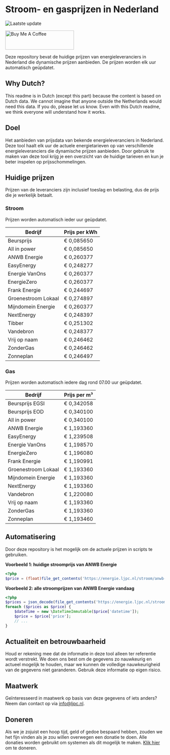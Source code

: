 # Stroom- en gasprijzen in Nederland

![Laatste update](https://img.shields.io/badge/laatste%20update-2025--05--18%2018%3A00%20CET-brightgreen)

<a href="https://www.buymeacoffee.com/Lars-" target="_blank"><img src="https://cdn.buymeacoffee.com/buttons/v2/default-orange.png" alt="Buy Me A Coffee" height="60" style="height: 60px !important;width: 217px !important;" ></a>

Deze repository bevat de huidige prijzen van energieleveranciers in Nederland die dynamische prijzen aanbieden. De prijzen worden elk uur automatisch geüpdatet.

## Why Dutch?

This readme is in Dutch (except this part) because the content is based on Dutch data. We cannot imagine that anyone outside the Netherlands would need this data. If you do, please let us know. Even with this Dutch readme, we think
everyone will understand how it works.

## Doel

Het aanbieden van prijsdata van bekende energieleveranciers in Nederland. Deze tool haalt elk uur de actuele energietarieven op van verschillende energieleveranciers die dynamische prijzen aanbieden. Door gebruik te maken van deze tool
krijg je een overzicht van de huidige tarieven en kun je beter inspelen op prijsschommelingen.

## Huidige prijzen

Prijzen van de leveranciers zijn inclusief toeslag en belasting, dus de prijs die je werkelijk betaalt.

### Stroom

Prijzen worden automatisch ieder uur geüpdatet.

 Bedrijf | Prijs per kWh 
---------|---------------
Beursprijs | € 0,085650
All in power | € 0,085650
ANWB Energie | € 0,260377
EasyEnergy | € 0,248277
Energie VanOns | € 0,260377
EnergieZero | € 0,260377
Frank Energie | € 0,244697
Groenestroom Lokaal | € 0,274897
Mijndomein Energie | € 0,260377
NextEnergy | € 0,248397
Tibber | € 0,251302
Vandebron | € 0,248377
Vrij op naam | € 0,246462
ZonderGas | € 0,246462
Zonneplan | € 0,246497


### Gas

Prijzen worden automatisch iedere dag rond 07.00 uur geüpdatet.

 Bedrijf | Prijs per m³ 
---------|--------------
Beursprijs EGSI | € 0,342058
Beursprijs EOD | € 0,340100
All in power | € 0,340100
ANWB Energie | € 1,193360
EasyEnergy | € 1,239508
Energie VanOns | € 1,198570
EnergieZero | € 1,196080
Frank Energie | € 1,190991
Groenestroom Lokaal | € 1,193360
Mijndomein Energie | € 1,193360
NextEnergy | € 1,193360
Vandebron | € 1,220080
Vrij op naam | € 1,193360
ZonderGas | € 1,193360
Zonneplan | € 1,193460


## Automatisering

Door deze repository is het mogelijk om de actuele prijzen in scripts te gebruiken.

**Voorbeeld 1: huidige stroomprijs van ANWB Energie**

```php
<?php
$price = (float)file_get_contents('https://energie.ljpc.nl/stroom/anwb-energie-nu.txt');

```

**Voorbeeld 2: alle stroomprijzen van ANWB Energie vandaag**

```php
<?php
$prices = json_decode(file_get_contents('https://energie.ljpc.nl/stroom/all-in-power-vandaag.json'),true);
foreach ($prices as $price) {
    $dateTime = new \DateTimeImmutable($price['datetime']);
    $price = $price['price'];
    // ...
}
```

## Actualiteit en betrouwbaarheid

Houd er rekening mee dat de informatie in deze tool alleen ter referentie wordt verstrekt. We doen ons best om de gegevens zo nauwkeurig en actueel mogelijk te houden, maar we kunnen de volledige nauwkeurigheid van de gegevens niet
garanderen. Gebruik deze informatie op eigen risico.

## Maatwerk

Geïnteresseerd in maatwerk op basis van deze gegevens of iets anders? Neem dan contact op
via [info@ljpc.nl](mailto:info@ljpc.nl?subject=Energie%20prijzen).

## Doneren

Als we je zojuist een hoop tijd, geld of gedoe bespaard hebben, zouden we het fijn vinden als je zou willen overwegen een
donatie te doen. Alle donaties worden gebruikt om systemen als dit mogelijk te
maken. [Klik hier](https://www.buymeacoffee.com/Lars-) om te doneren.
